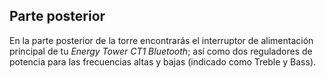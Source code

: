 ## Parte posterior

En la parte posterior de la torre encontrarás el interruptor de alimentación principal de tu *Energy Tower CT1 Bluetooth*; así como dos reguladores de potencia para las frecuencias altas y bajas (indicado como Treble y Bass).
